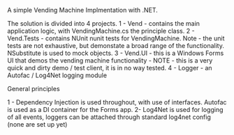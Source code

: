A simple Vending Machine Implmentation with .NET.

The solution is divided into 4 projects.
1 - Vend - contains the main application logic, with VendingMachine.cs the principle class. 
2 - Vend.Tests - contains NUnit nunit tests for VendingMachine. Note - the unit tests are not exhaustive, but demonstate a broad range of the functionality. NSubstitute is used to mock objects.
3 - Vend.UI - this is a Windows Forms UI that demos the vending machine functionality - NOTE - this is a very quick and dirty demo / test client, it is in no way tested.
4 - Logger - an Autofac / Log4Net logging module

General principles

1 - Dependency Injection is used throughout, with use of interfaces. Autofac is used as a DI container for the Forms app.
2- Log4Net is used for logging of all events, loggers can be attached through standard log4net config (none are set up yet)
